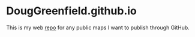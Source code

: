 # DougGreenfield.github.io
This is my web [repo](https://github.com/DougGreenfield/DougGreenfield.github.io) for any public maps I want to publish through GitHub.


